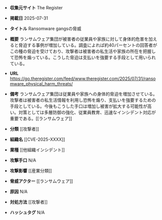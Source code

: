 - **収集元サイト**
The Register

- **掲載日**
2025-07-31

- **タイトル**
Ransomware gangsの脅威

- **概要**
ランサムウェア集団が被害者の従業員や家族に対して身体的危害を加えると脅迫する事例が増加している。調査によれば約40パーセントの回答者がこの種の脅迫を受けており、攻撃者は被害者の私生活や家族の所在を把握して恐怖を煽っている。こうした脅迫は支払いを強要する手段として用いられている。

- **URL**
https://go.theregister.com/feed/www.theregister.com/2025/07/31/ransomware_physical_harm_threats/

- **備考**
ランサムウェア集団は従業員や家族への身体的脅迫を増加させている。攻撃者は被害者の私生活情報を利用し恐怖を煽り、支払いを強要するための手段としている。今後もこうした手口は増加し被害が拡大する可能性が高い。対策としては多層防御の強化、従業員教育、迅速なインシデント対応が重要である。[[ランサムウェア]]

- **分類**
[[攻撃者]]

- **組織名**
[[CVE-2025-XXXX]]

- **業種**
[[他組織インシデント]]

- **攻撃手口**
N/A

- **攻撃影響**
[[産業分類]]

- **脅威アクター**
[[ランサムウェア]]

- **原因**
N/A

- **対処方法**
[[攻撃者]]

- **ハッシュタグ**
N/A
